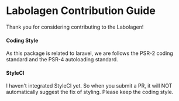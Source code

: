 # Labolagen Contribution Guide

Thank you for considering contributing to the Labolagen!

#### Coding Style
As this package is related to laravel, we are follows the PSR-2 coding standard and the PSR-4 autoloading standard.

#### StyleCI
I haven't integrated StyleCI yet. So when you submit a PR, it will NOT automatically suggest the fix of styling. Please keep the coding style.
